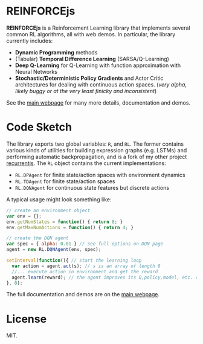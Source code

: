 # REINFORCEjs

**REINFORCEjs** is a Reinforcement Learning library that implements several common RL algorithms, all with web demos. In particular, the library currently includes:

- **Dynamic Programming** methods
- (Tabular) **Temporal Difference Learning** (SARSA/Q-Learning)
- **Deep Q-Learning** for Q-Learning with function approximation with Neural Networks
- **Stochastic/Deterministic Policy Gradients** and Actor Critic architectures for dealing with continuous action spaces. (*very alpha, likely buggy or at the very least finicky and inconsistent*)

See the [main webpage](cs.stanford.edu/people/karpathy/reinforcejs) for many more details, documentation and demos.

# Code Sketch

The library exports two global variables: `R`, and `RL`. The former contains various kinds of utilities for building expression graphs (e.g. LSTMs) and performing automatic backpropagation, and is a fork of my other project [recurrentjs](https://github.com/karpathy/recurrentjs). The `RL` object contains the current implementations:

- `RL.DPAgent` for finite state/action spaces with environment dynamics
- `RL.TDAgent` for finite state/action spaces
- `RL.DQNAgent` for continuous state features but discrete actions

A typical usage might look something like:

```javascript
// create an environment object
var env = {};
env.getNumStates = function() { return 8; }
env.getMaxNumActions = function() { return 4; }

// create the DQN agent
var spec = { alpha: 0.01 } // see full options on DQN page
agent = new RL.DQNAgent(env, spec); 

setInterval(function(){ // start the learning loop
  var action = agent.act(s); // s is an array of length 8
  //... execute action in environment and get the reward
  agent.learn(reward); // the agent improves its Q,policy,model, etc. reward is a float
}, 0);
```

The full documentation and demos are on the [main webpage](cs.stanford.edu/people/karpathy/reinforcejs).

# License

MIT.
